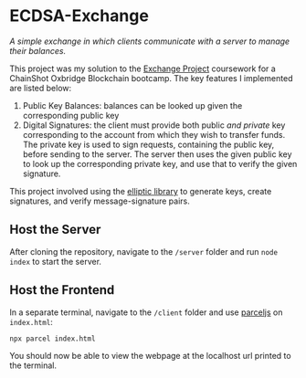 # ECDSA-Exchange

*A simple exchange in which clients communicate with a server to manage their balances.*

This project was my solution to the [Exchange Project](https://www.chainshot.com/md/exchange-project) coursework for a ChainShot Oxbridge Blockchain bootcamp. The key features I implemented are listed below:

1. Public Key Balances: balances can be looked up given the corresponding public key
2. Digital Signatures: the client must provide both public *and private* key corresponding to the account from which they wish to transfer funds. The private key is used to sign requests, containing the public key, before sending to the server. The server then uses the given public key to look up the corresponding private key, and use that to verify the given signature.

This project involved using the [elliptic library](https://www.npmjs.com/package/elliptic) to generate keys, create signatures, and verify message-signature pairs.

## Host the Server

After cloning the repository, navigate to the `/server` folder and run `node index` to start the server.

## Host the Frontend

In a separate terminal, navigate to the `/client` folder and use [parceljs](https://parceljs.org/) on `index.html`:
```
npx parcel index.html
```
You should now be able to view the webpage at the localhost url printed to the terminal.
